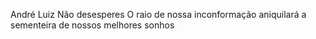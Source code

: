 André Luiz
Não desesperes
O raio de nossa inconformação aniquilará a sementeira de nossos melhores sonhos

